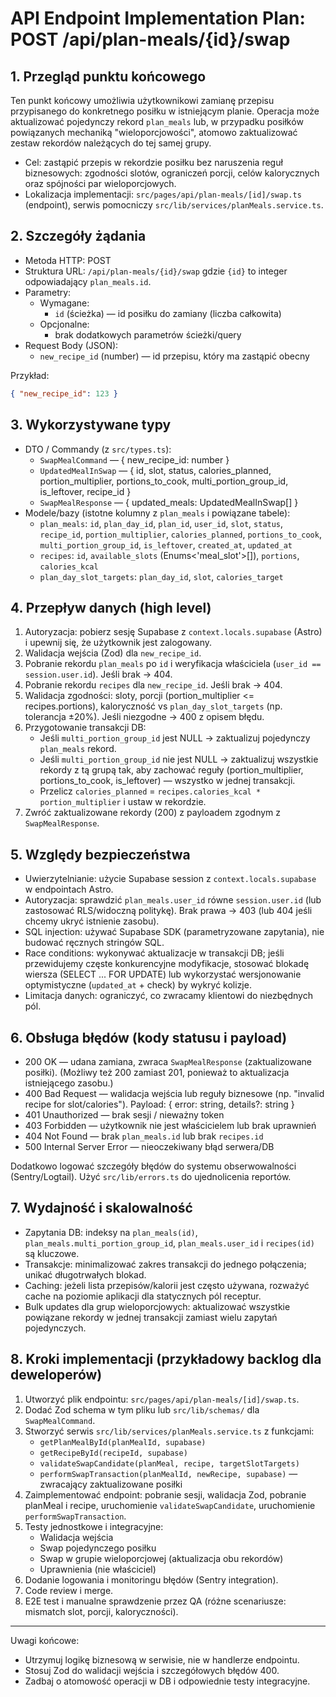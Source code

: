 # API Endpoint Implementation Plan: POST /api/plan-meals/{id}/swap

## 1. Przegląd punktu końcowego
Ten punkt końcowy umożliwia użytkownikowi zamianę przepisu przypisanego do konkretnego posiłku w istniejącym planie. Operacja może aktualizować pojedynczy rekord `plan_meals` lub, w przypadku posiłków powiązanych mechaniką "wieloporcjowości", atomowo zaktualizować zestaw rekordów należących do tej samej grupy.

- Cel: zastąpić przepis w rekordzie posiłku bez naruszenia reguł biznesowych: zgodności slotów, ograniczeń porcji, celów kalorycznych oraz spójności par wieloporcjowych.
- Lokalizacja implementacji: `src/pages/api/plan-meals/[id]/swap.ts` (endpoint), serwis pomocniczy `src/lib/services/planMeals.service.ts`.

## 2. Szczegóły żądania
- Metoda HTTP: POST
- Struktura URL: `/api/plan-meals/{id}/swap` gdzie `{id}` to integer odpowiadający `plan_meals.id`.
- Parametry:
  - Wymagane:
    - `id` (ścieżka) — id posiłku do zamiany (liczba całkowita)
  - Opcjonalne:
    - brak dodatkowych parametrów ścieżki/query
- Request Body (JSON):
  - `new_recipe_id` (number) — id przepisu, który ma zastąpić obecny

Przykład:
```json
{ "new_recipe_id": 123 }
```

## 3. Wykorzystywane typy
- DTO / Commandy (z `src/types.ts`):
  - `SwapMealCommand` — { new_recipe_id: number }
  - `UpdatedMealInSwap` — { id, slot, status, calories_planned, portion_multiplier, portions_to_cook, multi_portion_group_id, is_leftover, recipe_id }
  - `SwapMealResponse` — { updated_meals: UpdatedMealInSwap[] }
- Modele/bazy (istotne kolumny z `plan_meals` i powiązane tabele):
  - `plan_meals`: `id`, `plan_day_id`, `plan_id`, `user_id`, `slot`, `status`, `recipe_id`, `portion_multiplier`, `calories_planned`, `portions_to_cook`, `multi_portion_group_id`, `is_leftover`, `created_at`, `updated_at`
  - `recipes`: `id`, `available_slots` (Enums<'meal_slot'>[]), `portions`, `calories_kcal`
  - `plan_day_slot_targets`: `plan_day_id`, `slot`, `calories_target`

## 4. Przepływ danych (high level)
1. Autoryzacja: pobierz sesję Supabase z `context.locals.supabase` (Astro) i upewnij się, że użytkownik jest zalogowany.
2. Walidacja wejścia (Zod) dla `new_recipe_id`.
3. Pobranie rekordu `plan_meals` po `id` i weryfikacja właściciela (`user_id == session.user.id`). Jeśli brak → 404.
4. Pobranie rekordu `recipes` dla `new_recipe_id`. Jeśli brak → 404.
5. Walidacja zgodności: sloty, porcji (portion_multiplier <= recipes.portions), kaloryczność vs `plan_day_slot_targets` (np. tolerancja ±20%). Jeśli niezgodne → 400 z opisem błędu.
6. Przygotowanie transakcji DB:
   - Jeśli `multi_portion_group_id` jest NULL → zaktualizuj pojedynczy `plan_meals` rekord.
   - Jeśli `multi_portion_group_id` nie jest NULL → zaktualizuj wszystkie rekordy z tą grupą tak, aby zachować reguły (portion_multiplier, portions_to_cook, is_leftover) — wszystko w jednej transakcji.
   - Przelicz `calories_planned` = `recipes.calories_kcal * portion_multiplier` i ustaw w rekordzie.
7. Zwróć zaktualizowane rekordy (200) z payloadem zgodnym z `SwapMealResponse`.

## 5. Względy bezpieczeństwa
- Uwierzytelnianie: użycie Supabase session z `context.locals.supabase` w endpointach Astro.
- Autoryzacja: sprawdzić `plan_meals.user_id` równe `session.user.id` (lub zastosować RLS/widoczną politykę). Brak prawa → 403 (lub 404 jeśli chcemy ukryć istnienie zasobu).
- SQL injection: używać Supabase SDK (parametryzowane zapytania), nie budować ręcznych stringów SQL.
- Race conditions: wykonywać aktualizacje w transakcji DB; jeśli przewidujemy częste konkurencyjne modyfikacje, stosować blokadę wiersza (SELECT ... FOR UPDATE) lub wykorzystać wersjonowanie optymistyczne (`updated_at` + check) by wykryć kolizje.
- Limitacja danych: ograniczyć, co zwracamy klientowi do niezbędnych pól.

## 6. Obsługa błędów (kody statusu i payload)
- 200 OK — udana zamiana, zwraca `SwapMealResponse` (zaktualizowane posiłki). (Możliwy też 200 zamiast 201, ponieważ to aktualizacja istniejącego zasobu.)
- 400 Bad Request — walidacja wejścia lub reguły biznesowe (np. "invalid recipe for slot/calories"). Payload: { error: string, details?: string }
- 401 Unauthorized — brak sesji / nieważny token
- 403 Forbidden — użytkownik nie jest właścicielem lub brak uprawnień
- 404 Not Found — brak `plan_meals.id` lub brak `recipes.id`
- 500 Internal Server Error — nieoczekiwany błąd serwera/DB

Dodatkowo logować szczegóły błędów do systemu obserwowalności (Sentry/Logtail). Użyć `src/lib/errors.ts` do ujednolicenia reportów.

## 7. Wydajność i skalowalność
- Zapytania DB: indeksy na `plan_meals(id)`, `plan_meals.multi_portion_group_id`, `plan_meals.user_id` i `recipes(id)` są kluczowe.
- Transakcje: minimalizować zakres transakcji do jednego połączenia; unikać długotrwałych blokad.
- Caching: jeżeli lista przepisów/kalorii jest często używana, rozważyć cache na poziomie aplikacji dla statycznych pól receptur.
- Bulk updates dla grup wieloporcjowych: aktualizować wszystkie powiązane rekordy w jednej transakcji zamiast wielu zapytań pojedynczych.

## 8. Kroki implementacji (przykładowy backlog dla deweloperów)
1. Utworzyć plik endpointu: `src/pages/api/plan-meals/[id]/swap.ts`.
2. Dodać Zod schema w tym pliku lub `src/lib/schemas/` dla `SwapMealCommand`.
3. Stworzyć serwis `src/lib/services/planMeals.service.ts` z funkcjami:
   - `getPlanMealById(planMealId, supabase)`
   - `getRecipeById(recipeId, supabase)`
   - `validateSwapCandidate(planMeal, recipe, targetSlotTargets)`
   - `performSwapTransaction(planMealId, newRecipe, supabase)` — zwracający zaktualizowane posiłki
4. Zaimplementować endpoint: pobranie sesji, walidacja Zod, pobranie planMeal i recipe, uruchomienie `validateSwapCandidate`, uruchomienie `performSwapTransaction`.
5. Testy jednostkowe i integracyjne:
   - Walidacja wejścia
   - Swap pojedynczego posiłku
   - Swap w grupie wieloporcjowej (aktualizacja obu rekordów)
   - Uprawnienia (nie właściciel)
6. Dodanie logowania i monitoringu błędów (Sentry integration).
7. Code review i merge.
8. E2E test i manualne sprawdzenie przez QA (różne scenariusze: mismatch slot, porcji, kaloryczności).

---

Uwagi końcowe:
- Utrzymuj logikę biznesową w serwisie, nie w handlerze endpointu.
- Stosuj Zod do walidacji wejścia i szczegółowych błędów 400.
- Zadbaj o atomowość operacji w DB i odpowiednie testy integracyjne.

